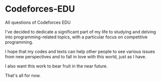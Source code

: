 # Codeforces-EDU

All questions of Codeforces EDU

I've decided to dedicate a significant part of my life to studying and delving into programming-related topics, with a particular focus on competitive programming.

I hope that my codes and texts can help other people to see various issues from new perspectives and to fall in love with this world, just as I have. 

I also want this work to bear fruit in the near future. 

That's all for now.
